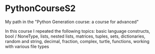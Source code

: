 # PythonCourseS2
My path in the "Python Generation course: a course for advanced" 

In this course I repeated the following topics: basic language constructs,
bool / NoneType, lists, nested lists, matrices, tuples, sets, dictionaries,
random and string, decimal, fraction, complex, turtle, functions, working with various file types
